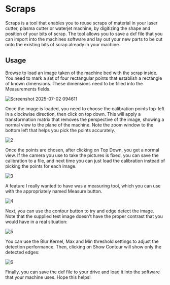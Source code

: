 # Scraps
Scraps is a tool that enables you to reuse scraps of material in your laser cutter, plasma cutter or waterjet machine, by digitizing the shape and position of your bits of scrap.
The tool allows you to save a dxf file that you can import into the machines software and lay out your new parts to be cut onto the existing bits of scrap already in your machine.

## Usage
Browse to load an image taken of the machine bed with the scrap inside.
You need to mark a set of four rectangular points that establish a rectangle of known dimensions.
These dimensions need to be filled into the Measurements fields.

![Screenshot 2025-07-02 094611](https://github.com/user-attachments/assets/27f69b04-3fee-4404-93df-52be3d282fb1)

Once the image is loaded, you need to choose the calibration points top-left in a clockwise direction, then click on top down.
This will apply a transformation matrix that removes the perspective of the image, showing a normal view to the plane of the machine.
Note the zoom window to the bottom left that helps you pick the points accurately.

![2](https://github.com/user-attachments/assets/58726215-5d87-49d9-a0a0-d6173227c15c)

Once the points are chosen, after clicking on Top Down, you get a normal view.
If the camera you use to take the pictures is fixed, you can save the calibration to a file, and next time you can just load the calibration instead of picking the points for each image.

![3](https://github.com/user-attachments/assets/114ff965-3938-4611-97ec-c1981927e2d8)

A feature I really wanted to have was a measuring tool, which you can use with the appropriately named Measure button.

![4](https://github.com/user-attachments/assets/2e91a912-1b54-4a33-81b2-52e212aa5675)

Next, you can use the contour button to try and edge detect the image. Note that the supplied test image doesn't have the proper contrast that you would have in a real situation:

![5](https://github.com/user-attachments/assets/ae8f5be4-ff5c-4c5f-a16e-9fbd02fb166a)

You can use the Blur Kernel, Max and Min threshold settings to adjust the detection performance.
Then, clicking on Show Contour will show only the detected edges:

![6](https://github.com/user-attachments/assets/ebf8d755-eeb8-4db7-bd91-d46a6bddd5de)

Finally, you can save the dxf file to your drive and load it into the software that your machine uses.
Hope this helps!

